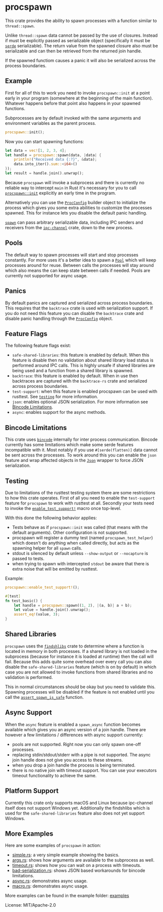 # procspawn

This crate provides the ability to spawn processes with a function similar
to `thread::spawn`.

Unlike `thread::spawn` data cannot be passed by the use of closures.  Instead
if must be explicitly passed as serializable object (specifically it must be
[`serde`](https://serde.rs/) serializable).  The return value from the
spawned closure also must be serializable and can then be retrieved from
the returned join handle.

If the spawned functiom causes a panic it will also be serialized across
the process boundaries.

## Example

First for all of this to work you need to invoke `procspawn::init` at a
point early in your program (somewhere at the beginning of the main function).
Whatever happens before that point also happens in your spawned functions.

Subprocesses are by default invoked with the same arguments and environment
variables as the parent process.

```rust
procspawn::init();
```

Now you can start spawning functions:

```rust
let data = vec![1, 2, 3, 4];
let handle = procspawn::spawn(data, |data| {
    println!("Received data {:?}", &data);
    data.into_iter().sum::<i64>()
});
let result = handle.join().unwrap();
```

Because `procspawn` will invoke a subprocess and there is currently no
reliable way to intercept `main` in Rust it's necessary for you to call
[`procspawn::init`](https://docs.rs/procspawn/latest/procspawn/fn.init.html) explicitly an early time in the program.

Alternatively you can use the [`ProcConfig`](https://docs.rs/procspawn/latest/procspawn/struct.ProcConfig.html)
builder object to initialize the process which gives you some extra
abilities to customize the processes spawned.  This for instance lets you
disable the default panic handling.

[`spawn`](https://docs.rs/procspawn/latest/procspawn/fn.spawn.html) can pass arbitrary serializable data, including
IPC senders and receivers from the [`ipc-channel`](https://crates.io/crates/ipc-channel)
crate, down to the new process.

## Pools

The default way to spawn processes will start and stop processes constantly.
For more uses it's a better idea to spawn a [`Pool`](https://docs.rs/procspawn/latest/procspawn/struct.Pool.html)
which will keep processes around for reuse.  Between calls the processes
will stay around which also means the can keep state between calls if
needed.  Pools are currently not supported for async usage.

## Panics

By default panics are captured and serialized across process boundaries.
This requires that the `backtrace` crate is used with serialization support.
If you do not need this feature you can disable the `backtrace` crate and
disable panic handling through the [`ProcConfig`](https://docs.rs/procspawn/latest/procspawn/struct.ProcConfig.html)
object.

## Feature Flags

The following feature flags exist:

* `safe-shared-libraries`: this feature is enabled by default.  When this
  feature is disable then no validation about shared library load status
  is performed around IPC calls.  This is highly unsafe if shared libraries
  are being used and a function from a shared library is spawned.
* `backtrace`: this feature is enabled by default.  When in use then
  backtraces are captured with the `backtrace-rs` crate and serialized
  across process boundaries.
* `test-support`: when this feature is enabled procspawn can be used
  with rusttest.  See [`testing`](https://docs.rs/procspawn/latest/procspawn/#testing) for more information.
* `json`: enables optional JSON serialization.  For more information see
  [Bincode Limitations](https://docs.rs/procspawn/latest/procspawn/#bincode-limitations).
* `async`: enables support for the async methods.

## Bincode Limitations

This crate uses [`bincode`](https://github.com/servo/bincode) internally
for inter process communication.  Bincode currently has some limitations
which make some serde features incompatible with it.  Most notably if you
use `#[serde(flatten)]` data cannot be sent across the processes.  To
work around this you can enable the `json` feature and wrap affected objects
in the [`Json`](https://docs.rs/procspawn/latest/procspawn/struct.Json.html) wrapper to force JSON serialization.

## Testing

Due to limitations of the rusttest testing system there are some
restrictions to how this crate operates.  First of all you need to enable
the `test-support` feature for `procspawn` to work with rusttest at all.
Secondly your tests need to invoke the
[`enable_test_support!`](https://docs.rs/procspawn/latest/procspawn/macro.enable_test_support.html) macro once
top-level.

With this done the following behavior applies:

* Tests behave as if `procspawn::init` was called (that means with the
  default arguments).  Other configuration is not supported.
* procspawn will register a dummy test (named `procspawn_test_helper`)
  which doesn't do anything when called directly, but acts as the spawning
  helper for all `spawn` calls.
* stdout is silenced by default unless `--show-output` or `--nocapture`
  is passed to tests.
* when trying to spawn with intercepted `stdout` be aware that there is
  extra noise that will be emitted by rusttest.

Example:

```rust
procspawn::enable_test_support!();

#[test]
fn test_basic() {
    let handle = procspawn::spawn((1, 2), |(a, b)| a + b);
    let value = handle.join().unwrap();
    assert_eq!(value, 3);
}
```

## Shared Libraries

`procspawn` uses the [`findshlibs`](https://github.com/gimli-rs/findshlibs)
crate to determine where a function is located in memory in both processes.
If a shared library is not loaded in the subprocess (because for instance it
is loaded at runtime) then the call will fail.  Because this adds quite
some overhead over every call you can also disable the `safe-shared-libraries`
feature (which is on by default) in which case you are not allowed to
invoke functions from shared libraries and no validation is performed.

This in normal circumstances should be okay but you need to validate this.
Spawning processes will be disabled if the feature is not enabled until
you call the [`assert_spawn_is_safe`](https://docs.rs/procspawn/latest/procspawn/fn.assert_spawn_is_safe.html) function.

## Async Support

When the `async` feature is enabled a `spawn_async` function becomes
available which gives you an async version of a join handle.  There are
however a few limitations / differences with async support currently:

* pools are not supported. Right now you can only spawn one-off processes.
* replacing stdin/stdout/stderr with a pipe is not supported.  The async
  join handle does not give you access to these streams.
* when you drop a join handle the process is being terminated.
* there is no native join with timeout support.  You can use your executors
  timeout functionality to achieve the same.

## Platform Support

Currently this crate only supports macOS and Linux because ipc-channel
itself does not support Windows yet.  Additionally the findshlibs which is
used for the `safe-shared-libraries` feature also does not yet support
Windows.

## More Examples

Here are some examples of `procspawn` in action:

* [simple.rs](https://github.com/mitsuhiko/procspawn/blob/master/examples/simple.rs):
  a very simple example showing the basics.
* [args.rs](https://github.com/mitsuhiko/procspawn/blob/master/examples/args.rs):
  shows how arguments are available to the subprocess as well.
* [timeout.rs](https://github.com/mitsuhiko/procspawn/blob/master/examples/timeout.rs):
  shows how you can wait on a process with timeouts.
* [bad-serialization.rs](https://github.com/mitsuhiko/procspawn/blob/master/examples/bad-serialization.rs):
  shows JSON based workarounds for bincode limitations.
* [async.rs](https://github.com/mitsuhiko/procspawn/blob/master/examples/async.rs):
  demonstrates async usage.
* [macro.rs](https://github.com/mitsuhiko/procspawn/blob/master/examples/macro.rs):
  demonstrates async usage.

More examples can be found in the example folder: [examples](https://github.com/mitsuhiko/procspawn/tree/master/examples)

License: MIT/Apache-2.0
